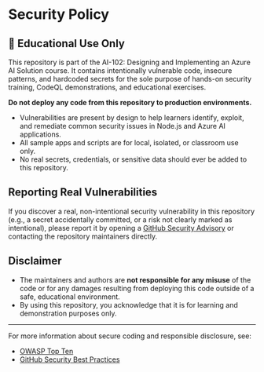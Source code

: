 # Security Policy

## 🚨 Educational Use Only

This repository is part of the AI-102: Designing and Implementing an Azure AI Solution course. It contains intentionally vulnerable code, insecure patterns, and hardcoded secrets for the sole purpose of hands-on security training, CodeQL demonstrations, and educational exercises.

**Do not deploy any code from this repository to production environments.**

- Vulnerabilities are present by design to help learners identify, exploit, and remediate common security issues in Node.js and Azure AI applications.
- All sample apps and scripts are for local, isolated, or classroom use only.
- No real secrets, credentials, or sensitive data should ever be added to this repository.

## Reporting Real Vulnerabilities

If you discover a real, non-intentional security vulnerability in this repository (e.g., a secret accidentally committed, or a risk not clearly marked as intentional), please report it by opening a [GitHub Security Advisory](https://github.com/timothywarner-org/ai102-1/security/advisories/new) or contacting the repository maintainers directly.

## Disclaimer

- The maintainers and authors are **not responsible for any misuse** of the code or for any damages resulting from deploying this code outside of a safe, educational environment.
- By using this repository, you acknowledge that it is for learning and demonstration purposes only.

---

For more information about secure coding and responsible disclosure, see:
- [OWASP Top Ten](https://owasp.org/www-project-top-ten/)
- [GitHub Security Best Practices](https://docs.github.com/en/code-security/getting-started/securing-your-organization) 